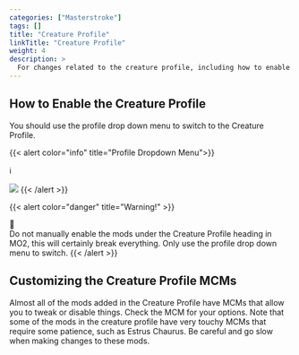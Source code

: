 ```yaml
---
categories: ["Masterstroke"]
tags: [] 
title: "Creature Profile"
linkTitle: "Creature Profile"
weight: 4
description: >
  For changes related to the creature profile, including how to enable it.
---
```


## How to Enable the Creature Profile

You should use the profile drop down menu to switch to the Creature Profile.

{{< alert color="info" title="Profile Dropdown Menu">}}
<div class="alert-icon">ℹ️</div>

![](https://i.imgur.com/YRk40sM.png)
{{< /alert >}}

{{< alert color="danger" title="Warning!" >}}
<div class="alert-icon">🛑</div>
Do not manually enable the mods under the Creature Profile heading in MO2, this will certainly break everything. Only use the profile drop down menu to switch.
{{< /alert >}}

## Customizing the Creature Profile MCMs

Almost all of the mods added in the Creature Profile have MCMs that allow you to tweak or disable things. Check the MCM for your options. Note that some of the mods in the creature profile have very touchy MCMs that require some patience, such as Estrus Chaurus. Be careful and go slow when making changes to these mods.